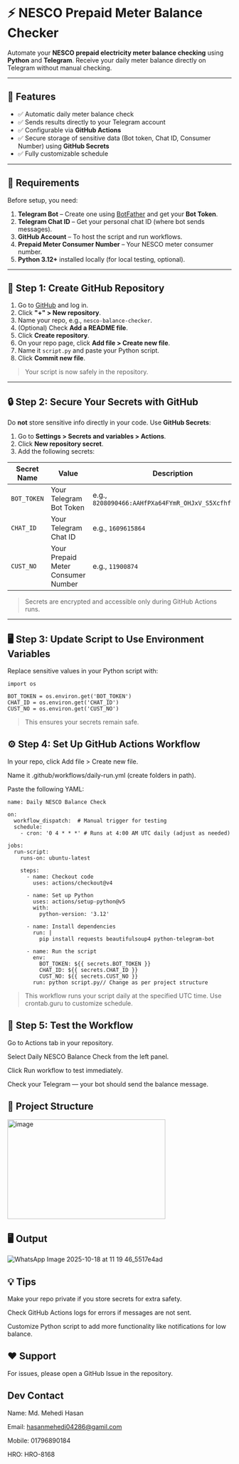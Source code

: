 # ⚡ NESCO Prepaid Meter Balance Checker  

Automate your **NESCO prepaid electricity meter balance checking** using **Python** and **Telegram**. Receive your daily meter balance directly on Telegram without manual checking.  

---

## 📌 Features

- ✅ Automatic daily meter balance check  
- ✅ Sends results directly to your Telegram account  
- ✅ Configurable via **GitHub Actions**  
- ✅ Secure storage of sensitive data (Bot token, Chat ID, Consumer Number) using **GitHub Secrets**  
- ✅ Fully customizable schedule  

---

## 🚀 Requirements

Before setup, you need:

1. **Telegram Bot** – Create one using [BotFather](https://t.me/BotFather) and get your **Bot Token**.  
2. **Telegram Chat ID** – Get your personal chat ID (where bot sends messages).  
3. **GitHub Account** – To host the script and run workflows.  
4. **Prepaid Meter Consumer Number** – Your NESCO meter consumer number.  
5. **Python 3.12+** installed locally (for local testing, optional).  

---

## 📝 Step 1: Create GitHub Repository

1. Go to [GitHub](https://github.com) and log in.  
2. Click **"+" > New repository**.  
3. Name your repo, e.g., `nesco-balance-checker`.  
4. (Optional) Check **Add a README file**.  
5. Click **Create repository**.  
6. On your repo page, click **Add file > Create new file**.  
7. Name it `script.py` and paste your Python script.  
8. Click **Commit new file**.  

> Your script is now safely in the repository.

---

## 🔒 Step 2: Secure Your Secrets with GitHub

Do **not** store sensitive info directly in your code. Use **GitHub Secrets**:  

1. Go to **Settings > Secrets and variables > Actions**.  
2. Click **New repository secret**.  
3. Add the following secrets:  

| Secret Name | Value | Description |
|------------|-------|------------|
| `BOT_TOKEN` | Your Telegram Bot Token | e.g., `8208090466:AAHfPXa64FYmR_OHJxV_S5Xcfhftfydty` |
| `CHAT_ID` | Your Telegram Chat ID | e.g., `1609615864` |
| `CUST_NO` | Your Prepaid Meter Consumer Number | e.g., `11900874` |

> Secrets are encrypted and accessible only during GitHub Actions runs.

---

## 🖥 Step 3: Update Script to Use Environment Variables

Replace sensitive values in your Python script with:

```
import os

BOT_TOKEN = os.environ.get('BOT_TOKEN')
CHAT_ID = os.environ.get('CHAT_ID')
CUST_NO = os.environ.get('CUST_NO')
```
> This ensures your secrets remain safe.

## ⚙ Step 4: Set Up GitHub Actions Workflow

In your repo, click Add file > Create new file.

Name it .github/workflows/daily-run.yml (create folders in path).

Paste the following YAML:
```
name: Daily NESCO Balance Check

on:
  workflow_dispatch:  # Manual trigger for testing
  schedule:
    - cron: '0 4 * * *' # Runs at 4:00 AM UTC daily (adjust as needed)

jobs:
  run-script:
    runs-on: ubuntu-latest

    steps:
      - name: Checkout code
        uses: actions/checkout@v4

      - name: Set up Python
        uses: actions/setup-python@v5
        with:
          python-version: '3.12'

      - name: Install dependencies
        run: |
          pip install requests beautifulsoup4 python-telegram-bot

      - name: Run the script
        env:
          BOT_TOKEN: ${{ secrets.BOT_TOKEN }}
          CHAT_ID: ${{ secrets.CHAT_ID }}
          CUST_NO: ${{ secrets.CUST_NO }}
        run: python script.py// Change as per project structure
```
> This workflow runs your script daily at the specified UTC time. Use crontab.guru
 to customize schedule.

## 🧪 Step 5: Test the Workflow

Go to Actions tab in your repository.

Select Daily NESCO Balance Check from the left panel.

Click Run workflow to test immediately.

Check your Telegram — your bot should send the balance message.

## 📂 Project Structure
<img width="355" height="224" alt="image" src="https://github.com/user-attachments/assets/c16af960-fc60-4481-96b0-760b25633694" />


## 🖥️ Output
![WhatsApp Image 2025-10-18 at 11 19 46_5517e4ad](https://github.com/user-attachments/assets/eaf203af-334d-47c1-ab6b-ad9348cac7f8)

## 💡 Tips

Make your repo private if you store secrets for extra safety.

Check GitHub Actions logs for errors if messages are not sent.

Customize Python script to add more functionality like notifications for low balance.

## ❤️ Support

For issues, please open a GitHub Issue in the repository.

## Dev Contact
Name: Md. Mehedi Hasan

Email: hasanmehedi04286@gamil.com

Mobile: 01796890184

HRO: HRO-8168
